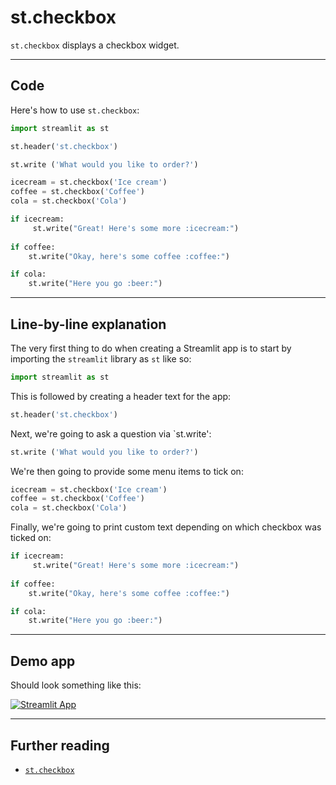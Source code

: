 # st.checkbox

`st.checkbox` displays a checkbox widget.

---

## Code

Here's how to use `st.checkbox`:

```python
import streamlit as st

st.header('st.checkbox')

st.write ('What would you like to order?')

icecream = st.checkbox('Ice cream')
coffee = st.checkbox('Coffee')
cola = st.checkbox('Cola')

if icecream:
     st.write("Great! Here's some more :icecream:")
    
if coffee: 
    st.write("Okay, here's some coffee :coffee:")

if cola:
    st.write("Here you go :beer:")

```

---

## Line-by-line explanation
The very first thing to do when creating a Streamlit app is to start by importing the `streamlit` library as `st` like so:
```python
import streamlit as st
```

This is followed by creating a header text for the app:
```python
st.header('st.checkbox')
```

Next, we're going to ask a question via `st.write':
```python
st.write ('What would you like to order?')
```

We're then going to provide some menu items to tick on:

```python
icecream = st.checkbox('Ice cream')
coffee = st.checkbox('Coffee')
cola = st.checkbox('Cola')
```

Finally, we're going to print custom text depending on which checkbox was ticked on:
```python
if icecream:
     st.write("Great! Here's some more :icecream:")
    
if coffee: 
    st.write("Okay, here's some coffee :coffee:")

if cola:
    st.write("Here you go :beer:")
```  

---

## Demo app
Should look something like this: 

[![Streamlit App](https://static.streamlit.io/badges/streamlit_badge_black_white.svg)](https://share.streamlit.io/dataprofessor/st.checkbox/)

---

## Further reading
- [`st.checkbox`](https://docs.streamlit.io/library/api-reference/widgets/st.checkbox)
